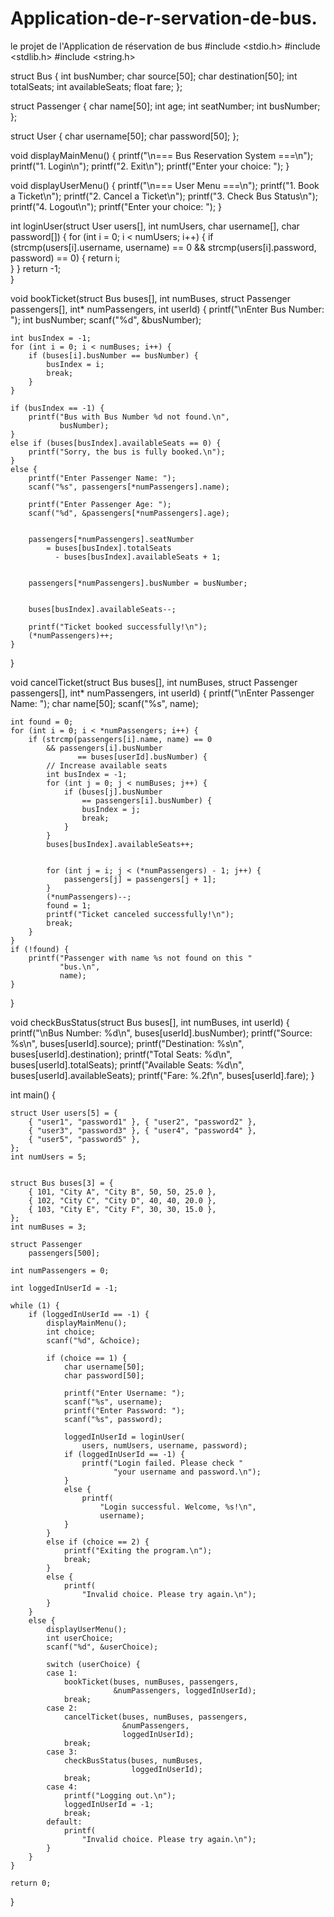 # Application-de-r-servation-de-bus.
le projet de l'Application de réservation de bus
#include <stdio.h> 
#include <stdlib.h> 
#include <string.h> 
  
 
struct Bus { 
    int busNumber; 
    char source[50]; 
    char destination[50]; 
    int totalSeats; 
    int availableSeats; 
    float fare; 
}; 
  
 
struct Passenger { 
    char name[50]; 
    int age; 
    int seatNumber; 
    int busNumber; 
}; 
  
 
struct User { 
    char username[50]; 
    char password[50]; 
}; 
  
 
void displayMainMenu() 
{ 
    printf("\n=== Bus Reservation System ===\n"); 
    printf("1. Login\n"); 
    printf("2. Exit\n"); 
    printf("Enter your choice: "); 
} 
   
void displayUserMenu() 
{ 
    printf("\n=== User Menu ===\n"); 
    printf("1. Book a Ticket\n"); 
    printf("2. Cancel a Ticket\n"); 
    printf("3. Check Bus Status\n"); 
    printf("4. Logout\n"); 
    printf("Enter your choice: "); 
} 
  
 
int loginUser(struct User users[], int numUsers, 
              char username[], char password[]) 
{ 
    for (int i = 0; i < numUsers; i++) { 
        if (strcmp(users[i].username, username) == 0 
            && strcmp(users[i].password, password) == 0) { 
            return i;  
        } 
    } 
    return -1;   
} 
  
 
void bookTicket(struct Bus buses[], int numBuses, 
                struct Passenger passengers[], 
                int* numPassengers, int userId) 
{ 
    printf("\nEnter Bus Number: "); 
    int busNumber; 
    scanf("%d", &busNumber); 
  
     
    int busIndex = -1; 
    for (int i = 0; i < numBuses; i++) { 
        if (buses[i].busNumber == busNumber) { 
            busIndex = i; 
            break; 
        } 
    } 
  
    if (busIndex == -1) { 
        printf("Bus with Bus Number %d not found.\n", 
               busNumber); 
    } 
    else if (buses[busIndex].availableSeats == 0) { 
        printf("Sorry, the bus is fully booked.\n"); 
    } 
    else { 
        printf("Enter Passenger Name: "); 
        scanf("%s", passengers[*numPassengers].name); 
  
        printf("Enter Passenger Age: "); 
        scanf("%d", &passengers[*numPassengers].age); 
  
         
        passengers[*numPassengers].seatNumber 
            = buses[busIndex].totalSeats 
              - buses[busIndex].availableSeats + 1; 
  
        
        passengers[*numPassengers].busNumber = busNumber; 
  
         
        buses[busIndex].availableSeats--; 
  
        printf("Ticket booked successfully!\n"); 
        (*numPassengers)++; 
    } 
} 
  
 
void cancelTicket(struct Bus buses[], int numBuses, 
                  struct Passenger passengers[], 
                  int* numPassengers, int userId) 
{ 
    printf("\nEnter Passenger Name: "); 
    char name[50]; 
    scanf("%s", name); 
  
    int found = 0; 
    for (int i = 0; i < *numPassengers; i++) { 
        if (strcmp(passengers[i].name, name) == 0 
            && passengers[i].busNumber 
                   == buses[userId].busNumber) { 
            // Increase available seats 
            int busIndex = -1; 
            for (int j = 0; j < numBuses; j++) { 
                if (buses[j].busNumber 
                    == passengers[i].busNumber) { 
                    busIndex = j; 
                    break; 
                } 
            } 
            buses[busIndex].availableSeats++; 
  
             
            for (int j = i; j < (*numPassengers) - 1; j++) { 
                passengers[j] = passengers[j + 1]; 
            } 
            (*numPassengers)--; 
            found = 1; 
            printf("Ticket canceled successfully!\n"); 
            break; 
        } 
    } 
    if (!found) { 
        printf("Passenger with name %s not found on this "
               "bus.\n", 
               name); 
    } 
} 
  
 
void checkBusStatus(struct Bus buses[], int numBuses, 
                    int userId) 
{ 
    printf("\nBus Number: %d\n", buses[userId].busNumber); 
    printf("Source: %s\n", buses[userId].source); 
    printf("Destination: %s\n", buses[userId].destination); 
    printf("Total Seats: %d\n", buses[userId].totalSeats); 
    printf("Available Seats: %d\n", 
           buses[userId].availableSeats); 
    printf("Fare: %.2f\n", buses[userId].fare); 
} 
  
int main() 
{ 
     
    struct User users[5] = { 
        { "user1", "password1" }, { "user2", "password2" }, 
        { "user3", "password3" }, { "user4", "password4" }, 
        { "user5", "password5" }, 
    }; 
    int numUsers = 5; 
  
    
    struct Bus buses[3] = { 
        { 101, "City A", "City B", 50, 50, 25.0 }, 
        { 102, "City C", "City D", 40, 40, 20.0 }, 
        { 103, "City E", "City F", 30, 30, 15.0 }, 
    }; 
    int numBuses = 3; 
  
    struct Passenger 
        passengers[500];  
                          
    int numPassengers = 0;  
  
    int loggedInUserId = -1; 
  
    while (1) { 
        if (loggedInUserId == -1) { 
            displayMainMenu(); 
            int choice; 
            scanf("%d", &choice); 
  
            if (choice == 1) { 
                char username[50]; 
                char password[50]; 
  
                printf("Enter Username: "); 
                scanf("%s", username); 
                printf("Enter Password: "); 
                scanf("%s", password); 
  
                loggedInUserId = loginUser( 
                    users, numUsers, username, password); 
                if (loggedInUserId == -1) { 
                    printf("Login failed. Please check "
                           "your username and password.\n"); 
                } 
                else { 
                    printf( 
                        "Login successful. Welcome, %s!\n", 
                        username); 
                } 
            } 
            else if (choice == 2) { 
                printf("Exiting the program.\n"); 
                break; 
            } 
            else { 
                printf( 
                    "Invalid choice. Please try again.\n"); 
            } 
        } 
        else { 
            displayUserMenu(); 
            int userChoice; 
            scanf("%d", &userChoice); 
  
            switch (userChoice) { 
            case 1: 
                bookTicket(buses, numBuses, passengers, 
                           &numPassengers, loggedInUserId); 
                break; 
            case 2: 
                cancelTicket(buses, numBuses, passengers, 
                             &numPassengers, 
                             loggedInUserId); 
                break; 
            case 3: 
                checkBusStatus(buses, numBuses, 
                               loggedInUserId); 
                break; 
            case 4: 
                printf("Logging out.\n"); 
                loggedInUserId = -1; 
                break; 
            default: 
                printf( 
                    "Invalid choice. Please try again.\n"); 
            } 
        } 
    } 
  
    return 0; 
}
